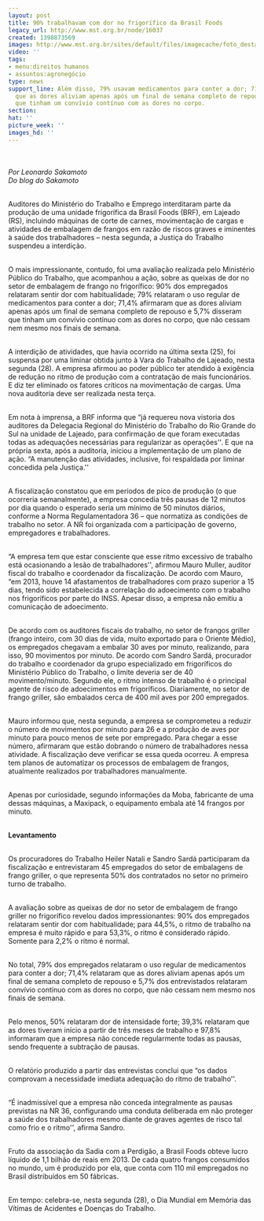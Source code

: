 ```yaml
---
layout: post
title: 90% trabalhavam com dor no frigorífico da Brasil Foods
legacy_url: http://www.mst.org.br/node/16037
created: 1398873569
images: http://www.mst.org.br/sites/default/files/imagecache/foto_destaque/frigorifico.jpg
video: ''
tags:
- menu:direitos humanos
- assuntos:agronegócio
type: news
support_line: Além disso, 79% usavam medicamentos para conter a dor; 71,4% afirmaram
  que as dores aliviam apenas após um final de semana completo de repouso e 5,7% disseram
  que tinham um convívio contínuo com as dores no corpo.
section: 
hat: ''
picture_week: ''
images_hd: ''
---
```

<p><br><em><br>Por Leonardo Sakamoto<br>Do blog do Sakamoto<br><br type="_moz"></em></p><p>Auditores do Ministério do Trabalho e Emprego interditaram parte da produção de uma unidade frigorífica da Brasil Foods (BRF), em Lajeado (RS), incluindo máquinas de corte de carnes, movimentação de cargas e atividades de embalagem de frangos em razão de riscos graves e iminentes à saúde dos trabalhadores – nesta segunda, a Justiça do Trabalho suspendeu a interdição.</p><p><br>O mais impressionante, contudo, foi uma avaliação realizada pelo Ministério Público do Trabalho, que acompanhou a ação, sobre as queixas de dor no setor de embalagem de frango no frigorífico: 90% dos empregados relataram sentir dor com habitualidade; 79% relataram o uso regular de medicamentos para conter a dor; 71,4% afirmaram que as dores aliviam apenas após um final de semana completo de repouso e 5,7% disseram que tinham um convívio contínuo com as dores no corpo, que não cessam nem mesmo nos finais de semana.</p><p><br>A interdição de atividades, que havia ocorrido na última sexta (25), foi suspensa por uma liminar obtida junto à Vara do Trabalho de Lajeado, nesta segunda (28). A empresa afirmou ao poder público ter atendido à exigência de redução no ritmo de produção com a contratação de mais funcionários. E diz ter eliminado os fatores críticos na movimentação de cargas. Uma nova auditoria deve ser realizada nesta terça.</p><p><br>Em nota à imprensa, a BRF informa que “já requereu nova vistoria dos auditores da Delegacia Regional do Ministério do Trabalho do Rio Grande do Sul na unidade de Lajeado, para confirmação de que foram executadas todas as adequações necessárias para regularizar as operações''. E que na própria sexta, após a auditoria, iniciou a implementação de um plano de ação. “A manutenção das atividades, inclusive, foi respaldada por liminar concedida pela Justiça.''</p><p><br>A fiscalização constatou que em períodos de pico de produção (o que ocorreria semanalmente), a empresa concedia três pausas de 12 minutos por dia quando o esperado seria um mínimo de 50 minutos diários, conforme a Norma Regulamentadora 36 – que normatiza as condições de trabalho no setor. A NR foi organizada com a participação de governo, empregadores e trabalhadores.</p><p><br>“A empresa tem que estar consciente que esse ritmo excessivo de trabalho está ocasionando a lesão de trabalhadores'', afirmou Mauro Muller, auditor fiscal do trabalho e coordenador da fiscalização. De acordo com Mauro, “em 2013, houve 14 afastamentos de trabalhadores com prazo superior a 15 dias, tendo sido estabelecida a correlação do adoecimento com o trabalho nos frigoríficos por parte do INSS. Apesar disso, a empresa não emitiu a comunicação de adoecimento.</p><p><br>De acordo com os auditores fiscais do trabalho, no setor de frangos griller (frango inteiro, com 30 dias de vida, muito exportado para o Oriente Médio), os empregados chegavam a embalar 30 aves por minuto, realizando, para isso, 90 movimentos por minuto. De acordo com Sandro Sardá, procurador do trabalho e coordenador da grupo especializado em frigoríficos do Ministério Público do Trabalho, o limite deveria ser de 40 movimento/minuto. Segundo ele, o ritmo intenso de trabalho é o principal agente de risco de adoecimentos em frigoríficos. Diariamente, no setor de frango griller, são embalados cerca de 400 mil aves por 200 empregados.</p><p><br>Mauro informou que, nesta segunda, a empresa se comprometeu a reduzir o número de movimentos por minuto para 26 e a produção de aves por minuto para pouco menos de sete por empregado. Para chegar a esse número, afirmaram que estão dobrando o número de trabalhadores nessa atividade. A fiscalização deve verificar se essa queda ocorreu. A empresa tem planos de automatizar os processos de embalagem de frangos, atualmente realizados por trabalhadores manualmente.</p><p><br>Apenas por curiosidade, segundo informações da Moba, fabricante de uma dessas máquinas, a Maxipack, o equipamento embala até 14 frangos por minuto.</p><p><br><strong>Levantamento</strong></p><p><br>Os procuradores do Trabalho Heiler Natali e Sandro Sardá participaram da fiscalização e entrevistaram 45 empregados do setor de embalagens de frango griller, o que representa 50% dos contratados no setor no primeiro turno de trabalho.</p><p><br>A avaliação sobre as queixas de dor no setor de embalagem de frango griller no frigorífico revelou dados impressionantes: 90% dos empregados relataram sentir dor com habitualidade; para 44,5%, o ritmo de trabalho na empresa é muito rápido e para 53,3%, o ritmo é considerado rápido. Somente para 2,2% o ritmo é normal.</p><p><br>No total, 79% dos empregados relataram o uso regular de medicamentos para conter a dor; 71,4% relataram que as dores aliviam apenas após um final de semana completo de repouso e 5,7% dos entrevistados relataram convívio contínuo com as dores no corpo, que não cessam nem mesmo nos finais de semana.</p><p><br>Pelo menos, 50% relataram dor de intensidade forte; 39,3% relataram que as dores tiveram início a partir de três meses de trabalho e 97,8% informaram que a empresa não concede regularmente todas as pausas, sendo frequente a subtração de pausas.</p><p><br>O relatório produzido a partir das entrevistas conclui que “os dados comprovam a necessidade imediata adequação do ritmo de trabalho''.</p><p><br>“É inadmissível que a empresa não conceda integralmente as pausas previstas na NR 36, configurando uma conduta deliberada em não proteger a saúde dos trabalhadores mesmo diante de graves agentes de risco tal como frio e o ritmo'', afirma Sandro.</p><p><br>Fruto da associação da Sadia com a Perdigão, a Brasil Foods obteve lucro líquido de 1,1 bilhão de reais em 2013. De cada quatro frangos consumidos no mundo, um é produzido por ela, que conta com 110 mil empregados no Brasil distribuídos em 50 fábricas.</p><p><br>Em tempo: celebra-se, nesta segunda (28), o Dia Mundial em Memória das Vítimas de Acidentes e Doenças do Trabalho.</p><p>&nbsp;</p><p>&nbsp;</p>
